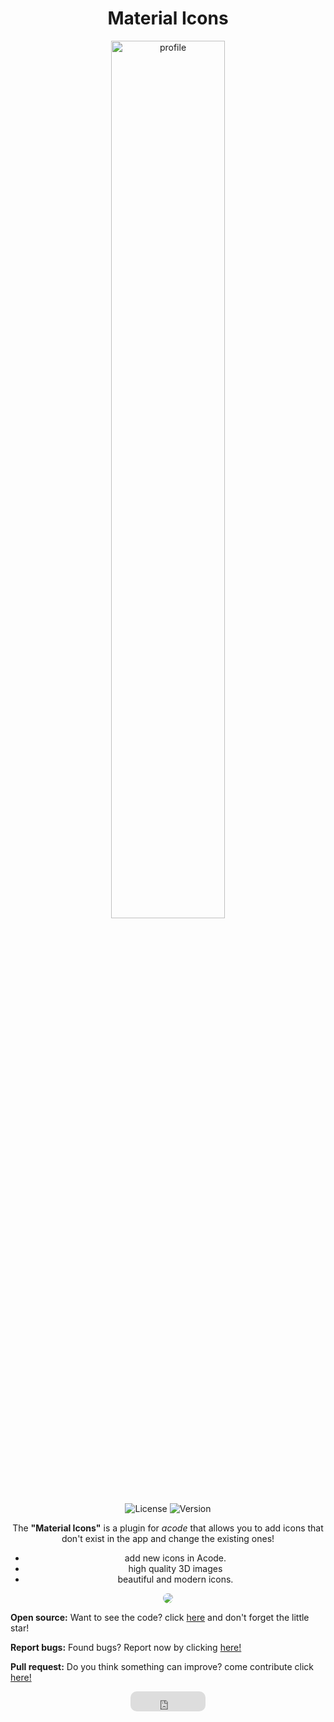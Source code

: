 <div align="center">
<h1>Material Icons</h1>
</div>

<div align="center"> 
 <img alt="profile" src="https://cdn.discordapp.com/attachments/1128027443245105184/1164287641085292657/icon.png" width="60%" />
  <br>
  <img alt="License" src="https://img.shields.io/badge/License-Apache%202.0-purple.svg"/>
  <img alt="Version" src="https://img.shields.io/badge/Latest%20version-V1.2.0-purple"/>

<p>The <strong>"Material Icons"</strong> is a plugin for <i>acode</i> that allows you to add icons that don't exist in the app and change the existing ones!</p>

-   add new icons in Acode.
-   high quality 3D images
-   beautiful and modern icons.

</div>

<div align="center">
 <img src="https://cdn.discordapp.com/attachments/1128027443245105184/1163265563087343697/Screenshot_20231015-205629.jpg" style="border-radius: 40px" />
</div>

<strong>Open source:</strong> Want to see the code? click <a href="https://github.com/sebastianjnuwu/acode-plugins/tree/acode/plugin/acode-material-icons">here</a> and don't forget the little star!<br>

<strong>Report bugs:</strong> Found bugs? Report now by clicking <a href="https://github.com/sebastianjnuwu/acode-plugins/issues">here!</a><br>

<strong>Pull request:</strong> Do you think something can improve? come contribute click <a href="https://github.com/sebastianjnuwu/acode-plugins/pulls">here!</a>

<div align="center"> 
 <iframe src="https://github.com/sponsors/sebastianjnuwu/button" title="Sponsor" height="32" width="120" style="border: 0; border-radius: 10px;"></iframe>
 </div>